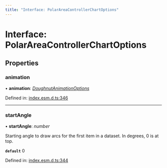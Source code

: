 ```yaml
---
title: "Interface: PolarAreaControllerChartOptions"
---
```


# Interface: PolarAreaControllerChartOptions

## Properties

### animation

• **animation**: [*DoughnutAnimationOptions*](doughnutanimationoptions.md)

Defined in: [index.esm.d.ts:346](https://github.com/chartjs/Chart.js/blob/b319f2cf/types/index.esm.d.ts#L346)

___

### startAngle

• **startAngle**: *number*

Starting angle to draw arcs for the first item in a dataset. In degrees, 0 is at top.

**`default`** 0

Defined in: [index.esm.d.ts:344](https://github.com/chartjs/Chart.js/blob/b319f2cf/types/index.esm.d.ts#L344)
